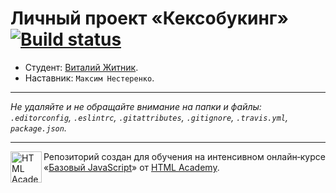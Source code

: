 # Личный проект «Кексобукинг» [![Build status][travis-image]][travis-url]

* Студент: [Виталий Житник](https://up.htmlacademy.ru/javascript/11/user/233919).
* Наставник: `Максим Нестеренко`.

---

_Не удаляйте и не обращайте внимание на папки и файлы:_<br>
_`.editorconfig`, `.eslintrc`, `.gitattributes`, `.gitignore`, `.travis.yml`, `package.json`._

---

<a href="https://htmlacademy.ru/intensive/javascript"><img align="left" width="50" height="50" title="HTML Academy" src="https://up.htmlacademy.ru/static/img/intensive/javascript/logo-for-github.svg"></a>

Репозиторий создан для обучения на интенсивном онлайн‑курсе «[Базовый JavaScript](https://htmlacademy.ru/intensive/javascript)» от [HTML Academy](https://htmlacademy.ru).

[travis-image]: https://travis-ci.org/htmlacademy-javascript/233919-keksobooking.svg?branch=master
[travis-url]: https://travis-ci.org/htmlacademy-javascript/233919-keksobooking
